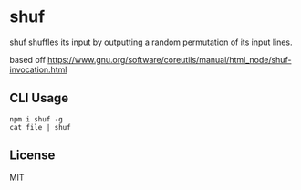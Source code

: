 # shuf

shuf shuffles its input by outputting a random permutation of its input lines.

based off https://www.gnu.org/software/coreutils/manual/html_node/shuf-invocation.html

## CLI Usage

    npm i shuf -g
    cat file | shuf

## License

MIT
